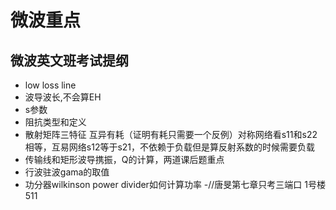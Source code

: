 # 微波重点
## 微波英文班考试提纲
- low loss line
- 波导波长,不会算EH
- s参数
- 阻抗类型和定义
- 散射矩阵三特征 互异有耗（证明有耗只需要一个反例）对称网络看s11和s22相等，互易网络s12等于s21，不依赖于负载但是算反射系数的时候需要负载
- 传输线和矩形波导携振，Q的计算，两道课后题重点
- 行波驻波gama的取值
- 功分器wilkinson power divider如何计算功率
-//唐旻第七章只考三端口
1号楼511
